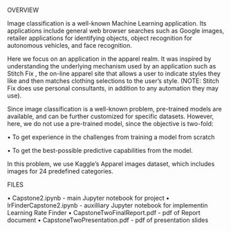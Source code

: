 OVERVIEW

Image classification is a well-known Machine Learning application.  Its applications include general web browser searches such as Google images, retailer applications for identifying objects,  object recognition for autonomous vehicles, and face recognition.

Here we focus on an application in the apparel realm. It was inspired by understanding the underlying mechanism used by an application such as Stitch Fix , the on-line apparel site that allows a user to indicate styles they like and then matches clothing selections to the user’s style. (NOTE: Stitch Fix does use personal consultants, in addition to any automation they may use). 

Since image classification is a well-known problem, pre-trained models are available, and can be further customized for specific datasets. However, here, we do not use a pre-trained model, since the objective is two-fold:

•	To get experience in the challenges from training a model from scratch

•	To get the best-possible predictive capabilities from the model.

In this problem, we use Kaggle’s Apparel images dataset, which includes images for 24 predefined categories.  



FILES

• Capstone2.ipynb - main Jupyter notebook for project
• lrFinderCapstone2.ipynb - auxilliary Jupyter notebook for implementin Learning Rate Finder
• CapstoneTwoFinalReport.pdf - pdf of Report document
• CapstoneTwoPresentation.pdf - pdf of presentation slides




